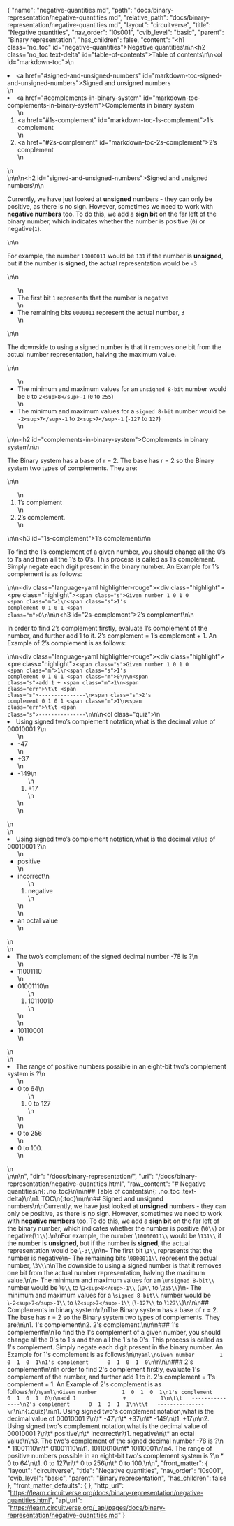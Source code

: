 {
  "name": "negative-quantities.md",
  "path": "docs/binary-representation/negative-quantities.md",
  "relative_path": "docs/binary-representation/negative-quantities.md",
  "layout": "circuitverse",
  "title": "Negative quantities",
  "nav_order": "l0s001",
  "cvib_level": "basic",
  "parent": "Binary representation",
  "has_children": false,
  "content": "<h1 class=\"no_toc\" id=\"negative-quantities\">Negative quantities</h1>\n\n<h2 class=\"no_toc text-delta\" id=\"table-of-contents\">Table of contents</h2>\n\n<ol id=\"markdown-toc\">\n  <li><a href=\"#signed-and-unsigned-numbers\" id=\"markdown-toc-signed-and-unsigned-numbers\">Signed and unsigned numbers</a></li>\n  <li><a href=\"#complements-in-binary-system\" id=\"markdown-toc-complements-in-binary-system\">Complements in binary system</a>    <ol>\n      <li><a href=\"#1s-complement\" id=\"markdown-toc-1s-complement\">1’s complement</a></li>\n      <li><a href=\"#2s-complement\" id=\"markdown-toc-2s-complement\">2’s complement</a></li>\n    </ol>\n  </li>\n</ol>\n\n<h2 id=\"signed-and-unsigned-numbers\">Signed and unsigned numbers</h2>\n\n<p>Currently, we have just looked at <strong>unsigned</strong> numbers - they can only be positive, as there is no sign. However, sometimes we need to work with <strong>negative numbers</strong> too. To do this, we add a <strong>sign bit</strong> on the far left of the binary number, which indicates whether the number is positive (`0`) or negative(`1`).</p>\n\n<p>For example, the number `10000011` would be `131` if the number is <strong>unsigned</strong>, but if the number is <strong>signed</strong>, the actual representation would be `-3`</p>\n\n<ul>\n  <li>The first bit `1` represents that the number is negative</li>\n  <li>The remaining bits `0000011` represent the actual number, `3`</li>\n</ul>\n\n<p>The downside to using a signed number is that it removes one bit from the actual number representation, halving the maximum value.</p>\n\n<ul>\n  <li>The minimum and maximum values for an `unsigned 8-bit` number would be `0` to `2<sup>8</sup>-1` (`0` to `255`)</li>\n  <li>The minimum and maximum values for a `signed 8-bit` number would be `-2<sup>7</sup>-1` to `2<sup>7</sup>-1` (`-127` to `127`)</li>\n</ul>\n\n<h2 id=\"complements-in-binary-system\">Complements in binary system</h2>\n\n<p>The Binary system has a base of r = 2. The base has r = 2 so the Binary system two types of complements. They are:</p>\n\n<ol>\n  <li>1’s complement</li>\n  <li>2’s complement.</li>\n</ol>\n\n<h3 id=\"1s-complement\">1’s complement</h3>\n\n<p>To find the 1’s complement of a given number, you should change all the 0’s to 1’s and then all the 1’s to 0’s. This process is called as 1’s complement. Simply negate each digit present in the binary number. An Example for 1’s complement is as follows:</p>\n\n<div class=\"language-yaml highlighter-rouge\"><div class=\"highlight\"><pre class=\"highlight\"><code><span class=\"s\">Given number        1  0  1  0  </span><span class=\"m\">1</span>\n<span class=\"s\">1's complement      0  1  0  1  </span><span class=\"m\">0</span>\n</code></pre></div></div>\n\n<h3 id=\"2s-complement\">2’s complement</h3>\n\n<p>In order to find 2’s complement firstly, evaluate 1’s complement of the number, and further add 1 to it. 2’s complement = 1’s complement + 1. An Example of 2’s complement is as follows:</p>\n\n<div class=\"language-yaml highlighter-rouge\"><div class=\"highlight\"><pre class=\"highlight\"><code><span class=\"s\">Given number        1  0  1  0  </span><span class=\"m\">1</span>\n<span class=\"s\">1's complement      0  1  0  1  </span><span class=\"m\">0</span>\n\n<span class=\"s\">add 1               +           </span><span class=\"m\">1</span>\n<span class=\"err\">\t\t</span>   <span class=\"s\">---------------</span>\n<span class=\"s\">2's complement      0  1  0  1  </span><span class=\"m\">1</span>\n<span class=\"err\">\t\t</span>   <span class=\"s\">---------------</span>\n</code></pre></div></div>\n\n<ol class=\"quiz\">\n  <li>Using signed two’s complement notation,what is the decimal value of 00010001 ?\n    <ul>\n      <li>-47</li>\n      <li>+37</li>\n      <li>-149\n        <ol>\n          <li>+17</li>\n        </ol>\n      </li>\n    </ul>\n  </li>\n  <li>Using signed two’s complement notation,what is the decimal value of 00010001 ?\n    <ul>\n      <li>positive</li>\n      <li>incorrect\n        <ol>\n          <li>negative</li>\n        </ol>\n      </li>\n      <li>an octal value</li>\n    </ul>\n  </li>\n  <li>The two’s complement of the signed decimal number -78 is ?\n    <ul>\n      <li>11001110</li>\n      <li>01001110\n        <ol>\n          <li>10110010</li>\n        </ol>\n      </li>\n      <li>10110001</li>\n    </ul>\n  </li>\n  <li>The range of positive numbers possible in an eight-bit two’s complement system is ?\n    <ul>\n      <li>0 to 64\n        <ol>\n          <li>0 to 127</li>\n        </ol>\n      </li>\n      <li>0 to 256</li>\n      <li>0 to 100.</li>\n    </ul>\n  </li>\n</ol>\n\n",
  "dir": "/docs/binary-representation/",
  "url": "/docs/binary-representation/negative-quantities.html",
  "raw_content": "# Negative quantities\n{: .no_toc}\n\n\n## Table of contents\n{: .no_toc .text-delta}\n\n1. TOC\n{:toc}\n\n\n## Signed and unsigned numbers\n\nCurrently, we have just looked at **unsigned** numbers - they can only be positive, as there is no sign. However, sometimes we need to work with **negative numbers** too. To do this, we add a **sign bit** on the far left of the binary number, which indicates whether the number is positive (\\`0\\`) or negative(\\`1\\`).\n\nFor example, the number \\`10000011\\` would be \\`131\\` if the number is **unsigned**, but if the number is **signed**, the actual representation would be \\`-3\\`\n\n-   The first bit \\`1\\` represents that the number is negative\n-   The remaining bits \\`0000011\\` represent the actual number, \\`3\\`\n\nThe downside to using a signed number is that it removes one bit from the actual number representation, halving the maximum value.\n\n-   The minimum and maximum values for an \\`unsigned 8-bit\\` number would be \\`0\\` to \\`2<sup>8</sup>-1\\` (\\`0\\` to \\`255\\`)\n-   The minimum and maximum values for a \\`signed 8-bit\\` number would be \\`-2<sup>7</sup>-1\\` to \\`2<sup>7</sup>-1\\` (\\`-127\\` to \\`127\\`)\n\n\n## Complements in binary system\n\nThe Binary system has a base of r = 2. The base has r = 2 so the Binary system two types of complements. They are:\n\n1.  1's complement\n2.  2's complement.\n\n\n### 1's complement\n\nTo find the 1's complement of a given number, you should change all the 0's to 1's and then all the 1's to 0's. This process is called as 1's complement. Simply negate each digit present in the binary number. An Example for 1's complement is as follows:\n\n```yaml\nGiven number        1  0  1  0  1\n1's complement      0  1  0  1  0\n```\n\n\n### 2's complement\n\nIn order to find 2's complement firstly, evaluate 1's complement of the number, and further add 1 to it. 2's complement = 1's complement + 1. An Example of 2's complement is as follows:\n\n```yaml\nGiven number        1  0  1  0  1\n1's complement      0  1  0  1  0\n\nadd 1               +           1\n\t\t   ---------------\n2's complement      0  1  0  1  1\n\t\t   ---------------\n```\n\n{:.quiz}\n\n1. Using signed two's complement notation,what is the decimal value of 00010001 ?\n\t* -47\n\t* +37\n\t* -149\n\t1. +17\n\n2. Using signed two's complement notation,what is the decimal value of 00010001 ?\n\t*  positive\n\t* incorrect\n\t1. negative\n\t* an octal value\n\n3. The two's complement of the signed decimal number -78 is ?\n    * 11001110\n\t* 01001110\n\t1. 10110010\n\t* 10110001\n\n4. The range of positive numbers possible in an eight-bit two's complement system is ?\n    *  0 to 64\n\t1. 0 to 127\n\t* 0 to 256\n\t* 0 to 100.\n\n",
  "front_matter": {
    "layout": "circuitverse",
    "title": "Negative quantities",
    "nav_order": "l0s001",
    "cvib_level": "basic",
    "parent": "Binary representation",
    "has_children": false
  },
  "front_matter_defaults": {
  },
  "http_url": "https://learn.circuitverse.org/docs/binary-representation/negative-quantities.html",
  "api_url": "https://learn.circuitverse.org/_api/pages/docs/binary-representation/negative-quantities.md"
}